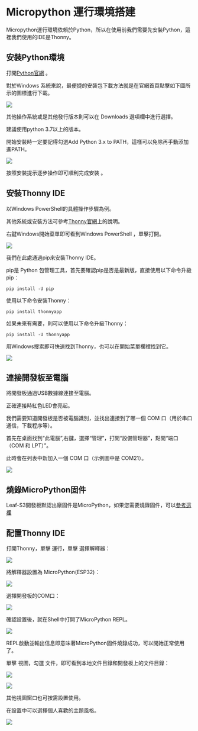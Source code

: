 # Micropython 運行環境搭建

Micropython運行環境依賴於Python，所以在使用前我們需要先安裝Python，這裡我們使用的IDE是Thonny。

## 安裝Python環境

打開[Python官網](https://www.python.org/) 。

對於Windows 系統來說，最便捷的安裝包下載方法就是在官網首頁點擊如下圖所示的圖標進行下載。

![](../assets/images/Micropython_operating_env_1.png)

其他操作系統或是其他發行版本則可以在 Downloads 選項欄中進行選擇。

建議使用python 3.7以上的版本。

開始安裝時一定要記得勾選Add Python 3.x to PATH，這樣可以免除再手動添加進PATH。

![](../assets/images/Micropython_operating_env_2.png)

按照安裝提示逐步操作即可順利完成安裝 。

## 安裝Thonny IDE

以Windows PowerShell的具體操作步驟為例。

其他系統或安裝方法可參考[Thonny官網](https://thonny.org/)上的說明。

右鍵Windows開始菜單即可看到Windows PowerShell ，單擊打開。

![](../assets/images/Micropython_operating_env_3.png)

我們在此處通過pip來安裝Thonny IDE。

pip是 Python 包管理工具，首先要確認pip是否是最新版，直接使用以下命令升級pip：

```shell
pip install -U pip
```

使用以下命令安裝Thonny：

```shell
pip install thonnyapp
```

如果未來有需要，則可以使用以下命令升級Thonny：

```shell
pip install -U thonnyapp
```

用Windows搜索即可快速找到Thonny，也可以在開始菜單欄裡找到它。

![](../assets/images/Micropython_operating_env_4.png)

## 連接開發板至電腦

將開發板通過USB數據線連接至電腦。

正確連接時紅色LED會亮起。

我們需要知道開發板是否被電腦識別，並找出連接到了哪一個 COM 口（用於串口通信，下載程序等）。

首先在桌面找到“此電腦”,右鍵，選擇“管理”，打開“設備管理器”，點開“端口（COM 和 LPT）”。

此時會在列表中新加入一個 COM 口（示例圖中是 COM21）。

![](../assets/images/Micropython_operating_env_5.png)

## 燒錄MicroPython固件

Leaf-S3開發板默認出廠固件是MicroPython，如果您需要燒錄固件，可以[參考這裡](Firmware.md)

## 配置Thonny IDE

打開Thonny，單擊 運行，單擊 選擇解釋器：

![](../assets/images/Micropython_operating_env_9.png)

將解釋器設置為 MicroPython(ESP32)：

![](../assets/images/Micropython_operating_env_10.png)

選擇開發板的COM口：

![](../assets/images/Micropython_operating_env_11.png)

確認設置後，就在Shell中打開了MicroPython REPL。

![](../assets/images/Micropython_operating_env_12.png)

REPL啟動並輸出信息即意味著MicroPython固件燒錄成功，可以開始正常使用了。

單擊 視圖，勾選 文件，即可看到本地文件目錄和開發板上的文件目錄：

![](../assets/images/Micropython_operating_env_13.png)

![](../assets/images/Micropython_operating_env_14.png)

其他視圖窗口也可按需設置使用。

在設置中可以選擇個人喜歡的主題風格。

![](../assets/images/Micropython_operating_env_15.png)